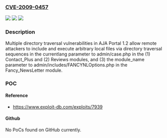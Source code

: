 ### [CVE-2009-0457](https://cve.mitre.org/cgi-bin/cvename.cgi?name=CVE-2009-0457)
![](https://img.shields.io/static/v1?label=Product&message=n%2Fa&color=blue)
![](https://img.shields.io/static/v1?label=Version&message=n%2Fa&color=blue)
![](https://img.shields.io/static/v1?label=Vulnerability&message=n%2Fa&color=brighgreen)

### Description

Multiple directory traversal vulnerabilities in AJA Portal 1.2 allow remote attackers to include and execute arbitrary local files via directory traversal sequences in the currentlang parameter to admin/case.php in the (1) Contact_Plus and (2) Reviews modules, and (3) the module_name parameter to admin/includes/FANCYNLOptions.php in the Fancy_NewsLetter module.

### POC

#### Reference
- https://www.exploit-db.com/exploits/7939

#### Github
No PoCs found on GitHub currently.

